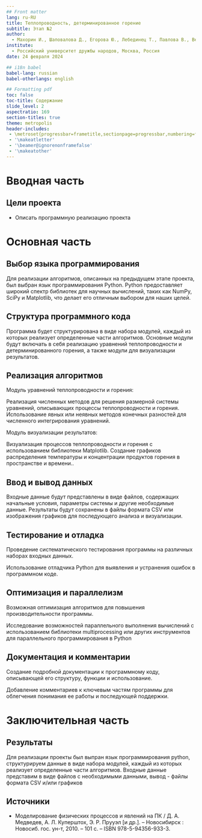 ```yaml
---
## Front matter
lang: ru-RU
title: Теплопроводность, детерминированное горение
subtitle: Этап №2
author:
  - Махорин И., Шаповалова Д., Егорова Ю., Лебединец Т., Павлова В., Великоднева Е.
institute:
  - Российский университет дружбы народов, Москва, Россия
date: 24 февраля 2024

## i18n babel
babel-lang: russian
babel-otherlangs: english

## Formatting pdf
toc: false
toc-title: Содержание
slide_level: 2
aspectratio: 169
section-titles: true
theme: metropolis
header-includes:
 - \metroset{progressbar=frametitle,sectionpage=progressbar,numbering=fraction}
 - '\makeatletter'
 - '\beamer@ignorenonframefalse'
 - '\makeatother'
---
```


# Вводная часть

## Цели проекта

- Описать программную реализацию проекта


# Основная часть

## Выбор языка программирования

Для реализации алгоритмов, описанных на предыдущем этапе проекта, был выбран язык программирования Python. Python предоставляет широкий спектр библиотек для научных вычислений, таких как NumPy, SciPy и Matplotlib, что делает его отличным выбором для наших целей.

## Структура программного кода

Программа будет структурирована в виде набора модулей, каждый из которых реализует определенные части алгоритмов. Основные модули будут включать в себя реализацию уравнений теплопроводности и детерминированного горения, а также модули для визуализации результатов.


## Реализация алгоритмов

Модуль уравнений теплопроводности и горения:

Реализация численных методов для решения размерной системы уравнений, описывающих процессы теплопроводности и горения.
Использование явных или неявных методов конечных разностей для численного интегрирования уравнений.

Модуль визуализации результатов:

Визуализация процессов теплопроводности и горения с использованием библиотеки Matplotlib.
Создание графиков распределения температуры и концентрации продуктов горения в пространстве и времени..


## Ввод и вывод данных

Входные данные будут представлены в виде файлов, содержащих начальные условия, параметры системы и другие необходимые данные.
Результаты будут сохранены в файлы формата CSV или изображения графиков для последующего анализа и визуализации.


## Тестирование и отладка

Проведение систематического тестирования программы на различных наборах входных данных.

Использование отладчика Python для выявления и устранения ошибок в программном коде.

## Оптимизация и параллелизм

Возможная оптимизация алгоритмов для повышения производительности программы.

Исследование возможностей параллельного выполнения вычислений с использованием библиотеки multiprocessing или других инструментов для параллельного программирования в Python

## Документация и комментарии 

Создание подробной документации к программному коду, описывающей его структуру, функции и использование.

Добавление комментариев к ключевым частям программы для облегчения понимания ее работы и последующей поддержки.



# Заключительная часть

## Результаты

Для реализации проекты был выпран язык программирования python, структурируем данные в виде набора модулей, каждый из которых реализует определенные части алгоритмов. Входные данные представим в виде файлов с необходимыми данными, вывод - файлы формата CSV и/или графиков


## Источники

- Моделирование физических процессов и явлений на ПК / Д. А. Медведев, А. Л. Куперштох, Э. Р. Прууэл [и др.]. – Новосибирск : Новосиб. гос. ун-т, 2010. – 101 с. – ISBN 978-5-94356-933-3.
